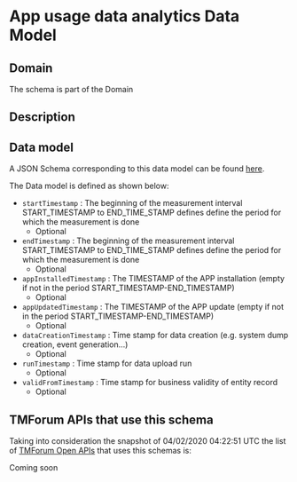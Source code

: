 # App usage data analytics Data Model

## Domain

The  schema is part of the  Domain

## Description



## Data model

A JSON Schema corresponding to this data model can be found
[here](https://github.com/tmforum-rand/schemas/blob/candidates/Analytics/AppUsageDataAnalytics.schema.json).

The Data model is defined as shown below:
- `startTimestamp` : The beginning of the measurement interval 
START_TIMESTAMP to END_TIME_STAMP defines define the period for which the measurement is done
  - Optional
- `endTimestamp` : The beginning of the measurement interval 
START_TIMESTAMP to END_TIME_STAMP defines define the period for which the measurement is done
  - Optional
- `appInstalledTimestamp` : The TIMESTAMP of the APP installation (empty if not in the period START_TIMESTAMP-END_TIMESTAMP)
  - Optional
- `appUpdatedTimestamp` : The TIMESTAMP of the APP update (empty if not in the period START_TIMESTAMP-END_TIMESTAMP)
  - Optional
- `dataCreationTimestamp` : Time stamp for data creation (e.g. system dump creation, event generation…)
  - Optional
- `runTimestamp` : Time stamp for data upload run
  - Optional
- `validFromTimestamp` : Time stamp for business validity of entity record
  - Optional




## TMForum APIs that use this schema

Taking into consideration the snapshot of 04/02/2020 04:22:51 UTC the list of [TMForum Open APIs](https://www.tmforum.org/open-apis/) that uses this schemas is:

Coming soon